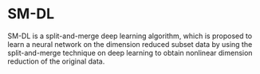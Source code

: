 # SM-DL

SM-DL is a split-and-merge deep learning algorithm, which is proposed to learn a neural network on the dimension reduced subset data by using the split-and-merge technique on deep learning to obtain nonlinear dimension reduction of the original data.
